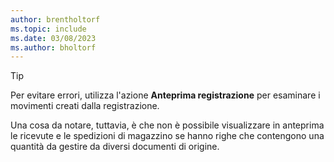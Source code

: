 ```yaml
---
author: brentholtorf
ms.topic: include
ms.date: 03/08/2023
ms.author: bholtorf
---
```


> [!TIP]
> Per evitare errori, utilizza l'azione **Anteprima registrazione** per esaminare i movimenti creati dalla registrazione. 
> 
> Una cosa da notare, tuttavia, è che non è possibile visualizzare in anteprima le ricevute e le spedizioni di magazzino se hanno righe che contengono una quantità da gestire da diversi documenti di origine.
